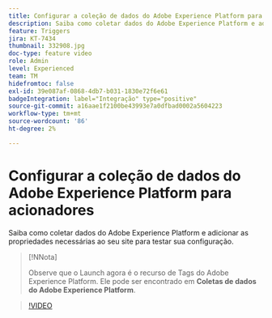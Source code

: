 ```yaml
---
title: Configurar a coleção de dados do Adobe Experience Platform para acionadores
description: Saiba como coletar dados do Adobe Experience Platform e adicionar as propriedades necessárias ao seu site para testar sua configuração.
feature: Triggers
jira: KT-7434
thumbnail: 332908.jpg
doc-type: feature video
role: Admin
level: Experienced
team: TM
hidefromtoc: false
exl-id: 39e087af-0868-4db7-b031-1830e72f6e61
badgeIntegration: label="Integração" type="positive"
source-git-commit: a16aae1f2100be43993e7a0dfbad0002a5604223
workflow-type: tm+mt
source-wordcount: '86'
ht-degree: 2%

---
```


# Configurar a coleção de dados do Adobe Experience Platform para acionadores

Saiba como coletar dados do Adobe Experience Platform e adicionar as propriedades necessárias ao seu site para testar sua configuração.

>[!NNota]
>
> Observe que o Launch agora é o recurso de Tags do Adobe Experience Platform. Ele pode ser encontrado em **Coletas de dados do Adobe Experience Platform**.

>[!VIDEO](https://video.tv.adobe.com/v/332908?quality=12&learn=on)
